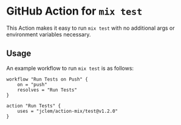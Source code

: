 # GitHub Action for `mix test`

This Action makes it easy to run `mix test` with no additional args or environment variables necessary.

## Usage

An example workflow to run `mix test` is as follows:

```hcl
workflow "Run Tests on Push" {
    on = "push"
    resolves = "Run Tests"
}

action "Run Tests" {
    uses = "jclem/action-mix/test@v1.2.0"
}
```